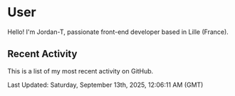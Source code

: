 # User

Hello! I'm Jordan-T, passionate front-end developer based in Lille (France).

## Recent Activity

This is a list of my most recent activity on GitHub.

<!--RECENT_ACTIVITY:start-->
<!--RECENT_ACTIVITY:end-->

<!--RECENT_ACTIVITY:last_update-->
Last Updated: Saturday, September 13th, 2025, 12:06:11 AM (GMT)
<!--RECENT_ACTIVITY:last_update_end-->
